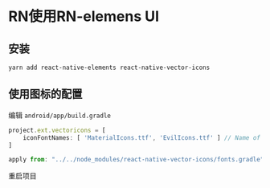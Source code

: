 # RN使用RN-elemens UI

## 安装

```shell
yarn add react-native-elements react-native-vector-icons
```

## 使用图标的配置

编辑  `android/app/build.gradle` 

```js
project.ext.vectoricons = [
    iconFontNames: [ 'MaterialIcons.ttf', 'EvilIcons.ttf' ] // Name of the font files you want to copy
]

apply from: "../../node_modules/react-native-vector-icons/fonts.gradle"
```

重启项目

